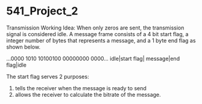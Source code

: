 # 541_Project_2
Transmission Working Idea:
When only zeros are sent, the transmission signal is considered idle.
A message frame consists of a 4 bit start flag, a integer number of bytes that represents a message, and a 1 byte end flag as shown below.

...0000    1010    10100100 00000000 0000...
   idle|start flag| message|end flag|idle

The start flag serves 2 purposes:
1) tells the receiver when the message is ready to send
2) allows the receiver to calculate the bitrate of the message.
